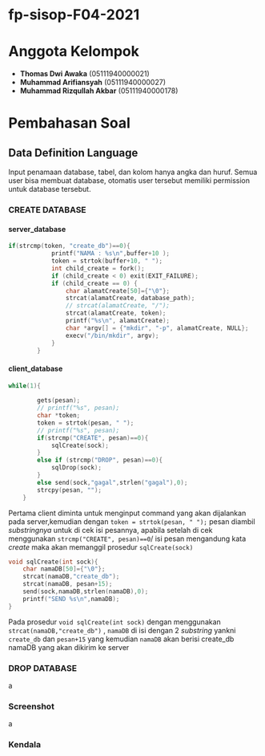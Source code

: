 # fp-sisop-F04-2021

# Anggota Kelompok
- **Thomas Dwi Awaka** (05111940000021)
- **Muhammad Arifiansyah** (05111940000027)
- **Muhammad Rizqullah Akbar** (05111940000178)
# Pembahasan Soal
## Data Definition Language
Input penamaan database, tabel, dan kolom hanya angka dan huruf.
Semua user bisa membuat database, otomatis user tersebut memiliki permission untuk database tersebut.

### CREATE DATABASE
#### server_database
```c
if(strcmp(token, "create_db")==0){
            printf("NAMA : %s\n",buffer+10 );
            token = strtok(buffer+10, " ");
            int child_create = fork();
            if (child_create < 0) exit(EXIT_FAILURE);
            if (child_create == 0) {
                char alamatCreate[50]={"\0"};
                strcat(alamatCreate, database_path);
                // strcat(alamatCreate, "/");
                strcat(alamatCreate, token);
                printf("%s\n", alamatCreate);
                char *argv[] = {"mkdir", "-p", alamatCreate, NULL};
                execv("/bin/mkdir", argv);
            }
        }
```

#### client_database
```c
while(1){
        
        gets(pesan);
        // printf("%s", pesan);
        char *token;
        token = strtok(pesan, " ");
        // printf("%s", pesan);
        if(strcmp("CREATE", pesan)==0){
            sqlCreate(sock);
        }
        else if (strcmp("DROP", pesan)==0){
            sqlDrop(sock);
        }
        else send(sock,"gagal",strlen("gagal"),0);
        strcpy(pesan, "");
    }
```
Pertama client diminta untuk menginput command yang akan dijalankan pada server,kemudian dengan `token = strtok(pesan, " ");` pesan diambil _substringnya_ untuk di cek isi pesannya, apabila setelah di cek menggunakan `strcmp("CREATE", pesan)==0`/ isi pesan mengandung kata _create_ maka akan memanggil prosedur `sqlCreate(sock)` 
```c
void sqlCreate(int sock){
    char namaDB[50]={"\0"};
    strcat(namaDB,"create_db");
    strcat(namaDB, pesan+15);
    send(sock,namaDB,strlen(namaDB),0);
    printf("SEND %s\n",namaDB);
}
```
Pada prosedur `void sqlCreate(int sock)` dengan menggunakan `strcat(namaDB,"create_db")` , `namaDB` di isi dengan 2 _substring_ yankni `create_db` dan `pesan+15` yang kemudian `namaDB` akan berisi create_db namaDB yang akan dikirim ke server
### DROP DATABASE
a
### Screenshot
a
### Kendala
